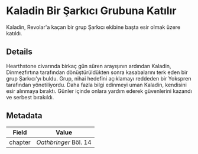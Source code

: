 # Kaladin Bir Şarkıcı Grubuna Katılır
Kaladin, Revolar'a kaçan bir grup Şarkıcı ekibine başta esir olmak üzere katıldı.

## Details
Hearthstone civarında birkaç gün süren arayışının ardından Kaladin, Dinmezfırtına tarafından dönüştürüldükten sonra kasabalarını terk eden bir grup Şarkıcı'yı buldu. Grup, nihai hedefini açıklamayı reddeden bir Yokspren tarafından yönetiliyordu. Daha fazla bilgi edinmeyi uman Kaladin, kendisini esir alınmaya bıraktı. Günler içinde onlara yardım ederek güvenlerini kazandı ve serbest bırakıldı.

## Metadata
| Field | Value |
| ----- | ----- |
| chapter | *Oathbringer* Böl. 14 |
